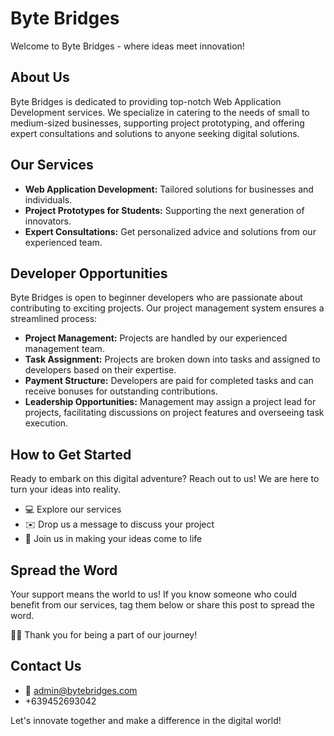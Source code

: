# Byte Bridges

Welcome to Byte Bridges - where ideas meet innovation!

## About Us

Byte Bridges is dedicated to providing top-notch Web Application Development services. We specialize in catering to the needs of small to medium-sized businesses, supporting project prototyping, and offering expert consultations and solutions to anyone seeking digital solutions.

## Our Services

- **Web Application Development:** Tailored solutions for businesses and individuals.
- **Project Prototypes for Students:** Supporting the next generation of innovators.
- **Expert Consultations:** Get personalized advice and solutions from our experienced team.

## Developer Opportunities

Byte Bridges is open to beginner developers who are passionate about contributing to exciting projects. Our project management system ensures a streamlined process:

- **Project Management:** Projects are handled by our experienced management team.
- **Task Assignment:** Projects are broken down into tasks and assigned to developers based on their expertise.
- **Payment Structure:** Developers are paid for completed tasks and can receive bonuses for outstanding contributions.
- **Leadership Opportunities:** Management may assign a project lead for projects, facilitating discussions on project features and overseeing task execution.

## How to Get Started

Ready to embark on this digital adventure? Reach out to us! We are here to turn your ideas into reality.

- 💻 Explore our services
- ✉️ Drop us a message to discuss your project
- 🌟 Join us in making your ideas come to life

## Spread the Word

Your support means the world to us! If you know someone who could benefit from our services, tag them below or share this post to spread the word.

📣👥 Thank you for being a part of our journey!

## Contact Us

- 📧 admin@bytebridges.com
- +639452693042

Let's innovate together and make a difference in the digital world!
